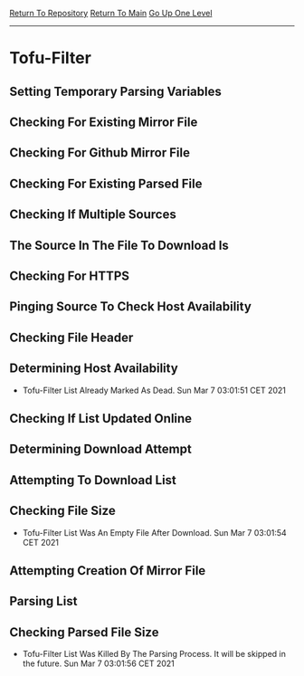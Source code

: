 [Return To Repository](https://github.com/bast69/piholeparser/)
[Return To Main](https://github.com/bast69/piholeparser/blob/master/RecentRunLogs/Mainlog.md)
[Go Up One Level](https://github.com/bast69/piholeparser/blob/master/RecentRunLogs/TopLevelScripts/30-Processing-External-Blacklists.md)
____________________________________
# Tofu-Filter
## Setting Temporary Parsing Variables
## Checking For Existing Mirror File
## Checking For Github Mirror File
## Checking For Existing Parsed File
## Checking If Multiple Sources
## The Source In The File To Download Is
## Checking For HTTPS
## Pinging Source To Check Host Availability
## Checking File Header
## Determining Host Availability
* Tofu-Filter List Already Marked As Dead. Sun Mar  7 03:01:51 CET 2021
## Checking If List Updated Online
## Determining Download Attempt
## Attempting To Download List
## Checking File Size
* Tofu-Filter List Was An Empty File After Download. Sun Mar  7 03:01:54 CET 2021
## Attempting Creation Of Mirror File
## Parsing List
## Checking Parsed File Size
* Tofu-Filter List Was Killed By The Parsing Process. It will be skipped in the future. Sun Mar  7 03:01:56 CET 2021
